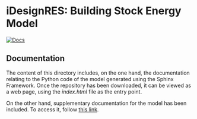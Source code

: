 # iDesignRES: Building Stock Energy Model

[![Docs](https://img.shields.io/badge/docs-stable-brightgreen)](https://molinuevo.github.io/molinuevobuildings)

## Documentation

The content of this directory includes, on the one hand, the documentation relating to the Python code of the model generated using the Sphinx Framework. Once the repository has been downloaded, it can be viewed as a web page, using the *index.html* file as the entry point.

On the other hand,  supplementary documentation for the model has been included. To access it, follow [this link](_description/iDesignRES_Complementary%20documentation_BSM.pdf).
